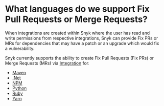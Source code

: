 # What languages do we support Fix Pull Requests or Merge Requests?

When integrations are created within Snyk where the user has read and write permissions from respective integrations, Snyk can provide Fix PRs or MRs for dependencies that may have a patch or an upgrade which would fix a vulnerability.

Snyk currently supports the ability to create Fix Pull Requests (Fix PRs) or Merge Requests (MRs) via [Integration](https://docs.snyk.io/integrations) for:

* [Maven](https://support.snyk.io/hc/en-us/articles/360003817357-Snyk-for-Java-Gradle-Maven-)
* [.Net](../../scan-with-snyk/scan-application-code/snyk-open-source/language-and-package-manager-support/snyk-for-.net.md)
* [NPM](https://docs.snyk.io/snyk-open-source/language-and-package-manager-support/snyk-for-javascript)
* [Python](https://docs.snyk.io/snyk-open-source/language-and-package-manager-support/snyk-for-python)
* [Ruby](https://docs.snyk.io/snyk-open-source/language-and-package-manager-support/snyk-for-ruby)
* [Yarn](https://docs.snyk.io/snyk-open-source/language-and-package-manager-support/snyk-for-javascript)
